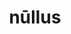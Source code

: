 ---
title: nūllus
meaning: "no, not any"
ch: [nine, mt, mt8thru9]
pos: totadjective
femstem: "nūll"
femend: a
neutstem: "nūll"
neutend: um
derivative: nullify
six: y
---